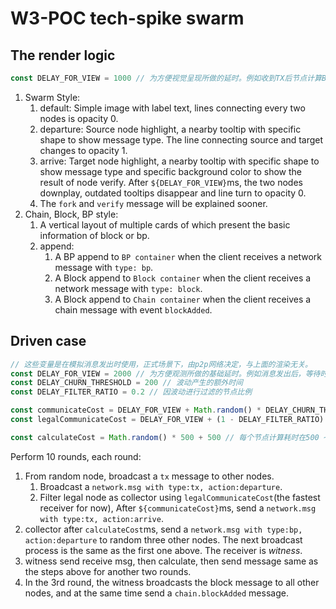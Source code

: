 # W3-POC tech-spike swarm

## The render logic

```javascript
const DELAY_FOR_VIEW = 1000 // 为方便视觉呈现所做的延时。例如收到TX后节点计算BP，假设计算很快，那么节点上的样式会突变。这里加这个延时，以延缓tx的消失
```

1. Swarm Style:
    1. default: Simple image with label text, lines connecting every two nodes is opacity 0.
    1. departure: Source node highlight, a nearby tooltip with specific shape to show message type. The line connecting source and target changes to opacity 1.
    1. arrive: Target node highlight, a nearby tooltip with specific shape to show message type and specific background color to show the result of node verify. After `${DELAY_FOR_VIEW}`ms, the two nodes downplay, outdated tooltips disappear and line turn to opacity 0.
    1. The `fork` and `verify` message will be explained sooner.
1. Chain, Block, BP style:
    1. A vertical layout of multiple cards of which present the basic information of block or bp.
    1. append: 
        1. A BP append to `BP container` when the client receives a network message with `type: bp`.
        1. A Block append to `Block container` when the client receives a network message with `type: block`.
        1. A Block append to `Chain container` when the client receives a chain message with event `blockAdded`.

## Driven case

```javascript
// 这些变量是在模拟消息发出时使用，正式场景下，由p2p网络决定，与上面的渲染无关。
const DELAY_FOR_VIEW = 2000 // 为方便观测所做的基础延时。例如消息发出后，等待时长后，再进行接收。
const DELAY_CHURN_THRESHOLD = 200 // 波动产生的额外时间
const DELAY_FILTER_RATIO = 0.2 // 因波动进行过滤的节点比例

const communicateCost = DELAY_FOR_VIEW + Math.random() * DELAY_CHURN_THRESHOLD // 以上面参数为例，每个节点通信时长在 2000 ~ 2200ms，其中超过2160ms的视为超时
const legalCommunicateCost = DELAY_FOR_VIEW + (1 - DELAY_FILTER_RATIO) * DELAY_CHURN_THRESHOLD // 以上面参数为例，通信时长小于2160ms的视为合法

const calculateCost = Math.random() * 500 + 500 // 每个节点计算耗时在500 ~ 1000ms内波动
```

Perform 10 rounds, each round:
1. From random node, broadcast a `tx` message to other nodes.
    1. Broadcast a `network.msg with type:tx, action:departure`.
    1. Filter legal node as collector using `legalCommunicateCost`(the fastest receiver for now), After `${communicateCost}`ms, send a `network.msg with type:tx, action:arrive`.
1. collector after `calculateCost`ms, send a `network.msg with type:bp, action:departure` to random three other nodes. The next broadcast process is the same as the first one above. The receiver is *witness*.
1. witness send receive msg, then calculate, then send message same as the steps above for another two rounds.
3. In the 3rd round, the witness broadcasts the block message to all other nodes, and at the same time send a `chain.blockAdded` message.
